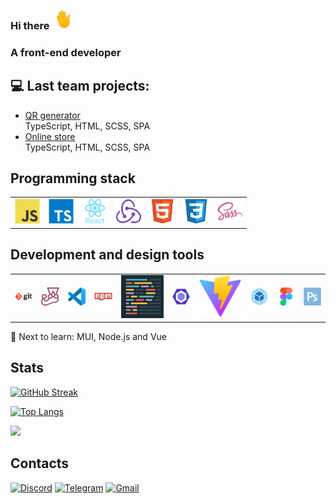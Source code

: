 <h3> Hi there <img style="display: inline" src="./src/img/hi.gif" width="30"/> </h3>

### A front-end developer


## :computer: Last team projects: 
<ul>
<li><a href="https://qr-word.netlify.app/">QR generator</a><br>
TypeScript, HTML, SCSS, SPA<br></li>
<li><a href="https://dairinka-greiner94-online-store.netlify.app/">Online store</a><br>
TypeScript, HTML, SCSS, SPA<br></li>
</ul>


## Programming stack
<table>
  <tr>
    <td><img src="https://github.com/devicons/devicon/blob/master/icons/javascript/javascript-original.svg" width="40" title="Javascript" alt="Javascript" /></td>
    <td><img src="https://github.com/devicons/devicon/blob/master/icons/typescript/typescript-original.svg" width="40" title="Typescript" alt="Typescript" /></td>
    <td><img src="https://github.com/devicons/devicon/blob/master/icons/react/react-original-wordmark.svg" width="40" title="React" alt="React" /></td>
    <td><img src="https://github.com/devicons/devicon/blob/master/icons/redux/redux-original.svg" width="40" title="Redux" alt="Redux" /></td>
    <td><img src="https://github.com/devicons/devicon/blob/master/icons/html5/html5-original.svg" width="40" title="HTML5" alt="HTML5" /></td>
    <td><img src="https://github.com/devicons/devicon/blob/master/icons/css3/css3-original.svg" width="40" title="CSS3" alt="CSS3" /></td>
    <td><img src="https://github.com/devicons/devicon/blob/master/icons/sass/sass-original.svg" width="40" title="Sass" alt="Sass" /></td>
  </tr>
</table>

## Development and design tools

<table>
  <tr>
    <td><img src="https://github.com/devicons/devicon/blob/master/icons/git/git-original-wordmark.svg" width="40" title="GitHub" alt="GitHub" /></td>
    <td><img src="https://github.com/devicons/devicon/blob/master/icons/jest/jest-plain.svg" width="40" title="Jest" alt="Jest" /></td>
    <td><img src="https://github.com/devicons/devicon/blob/master/icons/vscode/vscode-original.svg" width="40" title="VSCode" alt="VSCode" /></td>
    <td><img src="https://github.com/devicons/devicon/blob/master/icons/npm/npm-original-wordmark.svg" width="40" title="Npm" alt="Npm" /></td>
    <td><img src="./src/img/prettier.svg" title="Javascript" alt="Prettier" /></td>
    <td><img src="https://github.com/devicons/devicon/blob/master/icons/eslint/eslint-original.svg" width="40" title="ESLint" alt="ESLint" /></td>
    <td><img src="./src/img/vite.svg" title="Vite" alt="Vite" /></td>
    <td><img src="https://github.com/devicons/devicon/blob/master/icons/webpack/webpack-original.svg" width="40" title="Webpack" alt="Webpack" /></td>
    <td><img src="https://github.com/devicons/devicon/blob/master/icons/figma/figma-original.svg" title="Figma" alt="Figma" width="40"/></td>
    <td><img src="https://github.com/devicons/devicon/blob/master/icons/photoshop/photoshop-plain.svg" width="40" title="Photoshop" alt="Photoshop" /></td>
  </tr>
</table>

🌱 Next to learn: MUI, Node.js and Vue


## Stats
[![GitHub Streak](https://github-readme-streak-stats.herokuapp.com?user=dairinka)](https://git.io/streak-stats)

[![Top Langs](https://github-readme-stats.vercel.app/api/top-langs/?username=dairinka&layout=compact)](https://github.com/anuraghazra/github-readme-stats)

<img src="https://www.codewars.com/users/dairinka_js/badges/large">

## Contacts
[![Discord](https://img.shields.io/badge/Discord-%40IrinaYehorova%235638-blue?style=flat-square-endpoint&logo=discord&logoColor=blue&labelColor=EEEEEE)](https://discordapp.com/users/970027137572683836)  [![Telegram](https://img.shields.io/badge/Telegram-%40IYehorova-blue?style=flat-square-endpoint&logo=telegram&logoColor=blue&labelColor=EEEEEE)](https://t.me/IYehorova) [![Gmail](https://img.shields.io/badge/Gmail-interest4me@gmail.com-red?style=flat-square-endpoint&logo=gmail&logoColor=red&labelColor=FFFFFF)](mailto:interest4me@gmail.com)

